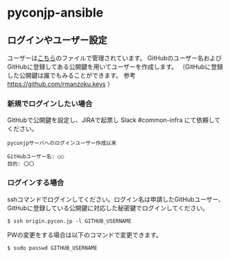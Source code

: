 # pyconjp-ansible


## ログインやユーザー設定
ユーザーは[こちら](https://github.com/pyconjp/pyconjp-ansible/blob/master/roles/users/vars/main.yml)のファイルで管理されています。
GitHubのユーザー名およびGitHubに登録してある公開鍵を用いてユーザーを作成します。
（GitHubに登録した公開鍵は誰でもみることができます。 参考 https://github.com/rmanzoku.keys ）

### 新規でログインしたい場合
GitHubで公開鍵を設定し、JIRAで起票し Slack #common-infra にて依頼してください。

```
pyconjpサーバへのログインユーザー作成以来

GitHubユーザー名: ○○
目的: 〇〇
```


### ログインする場合
sshコマンドでログインしてください。ログイン名は申請したGitHubユーザー、GitHubに登録している公開鍵に対応した秘密鍵でログインしてください。

```
$ ssh origin.pycon.jp -l GITHUB_USERNAME
```

PWの変更をする場合は以下のコマンドで変更できます。
```
$ sudo passwd GITHUB_USERNAME
```
